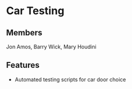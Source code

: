 # Car Testing

## Members

Jon Amos, Barry Wick, Mary Houdini

## Features

- Automated testing scripts for car door choice





